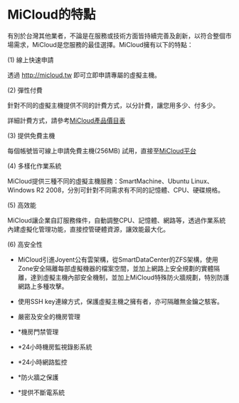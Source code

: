 MiCloud的特點
===
有別於台灣其他業者，不論是在服務或技術方面皆持續完善及創新，以符合整個市場需求，MiCloud是您服務的最佳選擇。MiCloud擁有以下的特點：





(1) 線上快速申請


透過 http://micloud.tw 即可立即申請專屬的虛擬主機。






(2) 彈性付費


針對不同的虛擬主機提供不同的計費方式，以分計費，讓您用多少、付多少。


詳細計費方式，請參考[MiCloud產品價目表](http://portal.micloud.tw/price/price)





(3) 提供免費主機



每個帳號皆可線上申請免費主機(256MB) 試用，直接至[MiCloud平台](http://micloud.tw)





(4) 多樣化作業系統


MiCloud提供三種不同的虛擬主機服務：SmartMachine、Ubuntu Linux、Windows R2 2008，分別可針對不同需求有不同的記憶體、CPU、硬碟規格。





(5) 高效能


MiCloud讓企業自訂服務條件，自動調整CPU、記憶體、網路等，透過作業系統內建虛擬化管理功能，直接控管硬體資源，讓效能最大化。





(6) 高安全性


*  MiCloud引進Joyent公有雲架構，從SmartDataCenter的ZFS架構，使用Zone安全隔離每部虛擬機器的檔案空間，並加上網路上安全規劃的實體隔離，達到虛擬主機內部安全機制，並加上MiCloud特殊防火牆規劃，特別防護網路上多種攻擊。


*  使用SSH key連線方式，保護虛擬主機之擁有者，亦可隔離無金鑰之駭客。


*  嚴密及安全的機房管理


*  *機房門禁管理
*  *24小時機房監視錄影系統
*  *24小時網路監控
*  *防火牆之保護
*  *提供不斷電系統
